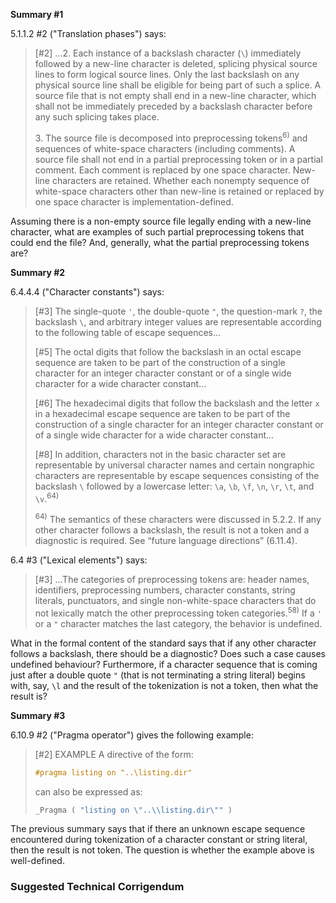 **Summary #1**

5.1.1.2 #2 ("Translation phases") says:

> \[#2] ...2. Each instance of a backslash character (`\`) immediately followed by
> a new-line character is deleted, splicing physical source lines to form logical
> source lines. Only the last backslash on any physical source line shall be
> eligible for being part of such a splice. A source file that is not empty shall
> end in a new-line character, which shall not be immediately preceded by a
> backslash character before any such splicing takes place.
>
> 3\. The source file is decomposed into preprocessing tokens<sup>6\)</sup> and
> sequences of white-space characters (including comments). A source file shall
> not end in a partial preprocessing token or in a partial comment. Each comment
> is replaced by one space character. New-line characters are retained. Whether
> each nonempty sequence of white-space characters other than new-line is retained
> or replaced by one space character is implementation-defined.

Assuming there is a non-empty source file legally ending with a new-line
character, what are examples of such partial preprocessing tokens that could end
the file? And, generally, what the partial preprocessing tokens are?

**Summary #2**

6.4.4.4 ("Character constants") says:

> \[#3] The single-quote `'`, the double-quote `"`, the question-mark `?`, the
> backslash `\`, and arbitrary integer values are representable according to the
> following table of escape sequences...
>
> \[#5] The octal digits that follow the backslash in an octal escape sequence are
> taken to be part of the construction of a single character for an integer
> character constant or of a single wide character for a wide character
> constant...
>
> \[#6] The hexadecimal digits that follow the backslash and the letter `x` in a
> hexadecimal escape sequence are taken to be part of the construction of a single
> character for an integer character constant or of a single wide character for a
> wide character constant...
>
> \[#8] In addition, characters not in the basic character set are representable
> by universal character names and certain nongraphic characters are representable
> by escape sequences consisting of the backslash `\` followed by a lowercase
> letter: `\a`, `\b`, `\f`, `\n`, `\r`, `\t`, and `\v`.<sup>64\)</sup>
>
> <sup>64\)</sup> The semantics of these characters were discussed in 5.2.2. If
> any other character follows a backslash, the result is not a token and a
> diagnostic is required. See “future language directions” (6.11.4).

6.4 #3 ("Lexical elements") says:

> \[#3] ...The categories of preprocessing tokens are: header names, identifiers,
> preprocessing numbers, character constants, string literals, punctuators, and
> single non-white-space characters that do not lexically match the other
> preprocessing token categories.<sup>58\)</sup> If a `'` or a `"` character
> matches the last category, the behavior is undefined.

What in the formal content of the standard says that if any other character
follows a backslash, there should be a diagnostic? Does such a case causes
undefined behaviour? Furthermore, if a character sequence that is coming just
after a double quote `"` (that is not terminating a string literal) begins with,
say, `\l` and the result of the tokenization is not a token, then what the
result is?

**Summary #3**

6.10.9 #2 ("Pragma operator") gives the following example:

> \[#2] EXAMPLE A directive of the form:
>
> ```c
> #pragma listing on "..\listing.dir"
> ```
>
> can also be expressed as:
>
> ```c
> _Pragma ( "listing on \"..\\listing.dir\"" )
> ```

The previous summary says that if there an unknown escape sequence encountered
during tokenization of a character constant or string literal, then the result
is not token. The question is whether the example above is well-defined.

### Suggested Technical Corrigendum
